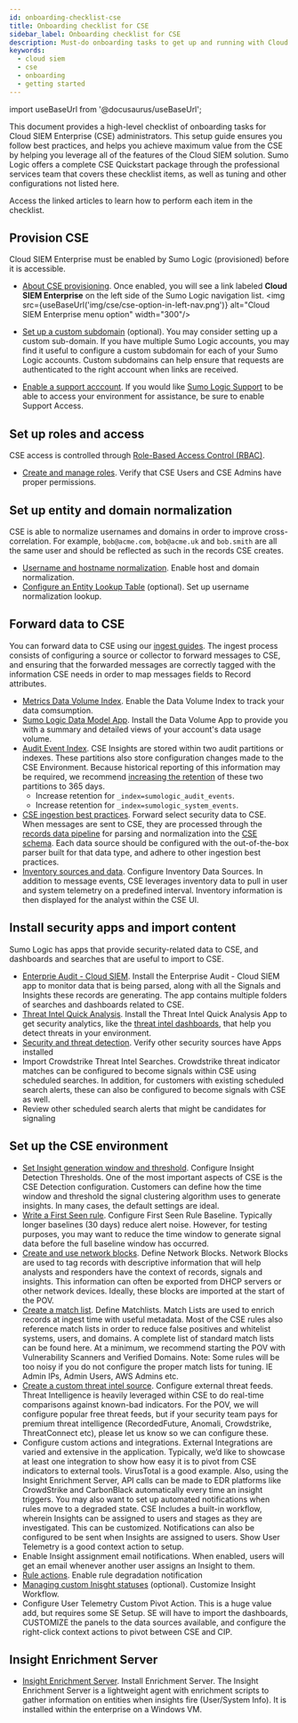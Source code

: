 ```yaml
---
id: onboarding-checklist-cse
title: Onboarding checklist for CSE
sidebar_label: Onboarding checklist for CSE
description: Must-do onboarding tasks to get up and running with Cloud SIEM.
keywords:
  - cloud siem
  - cse
  - onboarding
  - getting started
---
```


import useBaseUrl from '@docusaurus/useBaseUrl';

This document provides a high-level checklist of onboarding tasks for Cloud SIEM Enterprise (CSE) administrators. This setup guide ensures you follow best practices, and helps you achieve maximum value from the CSE by helping you leverage all of the features of the Cloud SIEM solution. Sumo Logic offers a complete CSE Quickstart package through the professional services team that covers these checklist items, as well as tuning and other configurations not listed here.

Access the linked articles to learn how to perform each item in the checklist.


## Provision CSE

Cloud SIEM Enterprise must be enabled by Sumo Logic (provisioned) before it is accessible.

* [About CSE provisioning](/docs/manage/manage-subscription/create-manage-orgs-service-providers#about-cse-provisioning). Once enabled, you will see a link labeled **Cloud SIEM Enterprise** on the left side of the Sumo Logic navigation list. 
<img src={useBaseUrl('img/cse/cse-option-in-left-nav.png')} alt="Cloud SIEM Enterprise menu option" width="300"/>

* [Set up a custom subdomain](/docs/manage/manage-subscription/manage-org-settings#set-up-a-customsubdomain) (optional).  You may consider setting up a custom sub-domain. If you have multiple Sumo Logic accounts, you may find it useful to configure a custom subdomain for each of your Sumo Logic accounts. Custom subdomains can help ensure that requests are authenticated to the right account when links are received. 
* [Enable a support acccount](/docs/manage/security/enable-support-account/). If you would like [Sumo Logic Support](https://support.sumologic.com/hc/en-us) to be able to access your environment for assistance, be sure to enable Support Access.


## Set up roles and access

CSE access is controlled through [Role-Based Access Control (RBAC)](/docs/manage/users-roles/roles/role-based-access-control/).  

* [Create and manage roles](/docs/manage/users-roles/roles/create-manage-roles/). Verify that CSE Users and CSE Admins have proper permissions.


## Set up entity and domain normalization

CSE is able to normalize usernames and domains in order to improve cross-correlation.  For example, `bob@acme.com`, `bob@acme.uk` and `bob.smith` are all the same user and should be reflected as such in the records CSE creates.

* [Username and hostname normalization](/docs/cse/schema/username-and-hostname-normalization/). Enable host and domain normalization.
* [Configure an Entity Lookup Table](/docs/cse/records-signals-entities-insights/configure-entity-lookup-table/) (optional). Set up username normalization lookup. 


## Forward data to CSE

You can forward data to CSE using our [ingest guides](/docs/cse/ingestion/). The ingest process consists of configuring a source or collector to forward messages to CSE, and ensuring that the forwarded messages are correctly tagged with the information CSE needs in order to map messages fields to Record attributes. 
* [Metrics Data Volume Index](/docs/manage/ingestion-volume/data-volume-index/metrics-data-volume-index/). Enable the Data Volume Index to track your data comsumption.
* [Sumo Logic Data Model App](/docs/integrations/sumo-apps/data-volume). Install the Data Volume App to provide you with a summary and detailed views of your account's data usage volume. 
* [Audit Event Index](/docs/manage/security/audit-event-index/). CSE Insights are stored within two audit partitions or indexes. These partitions also store configuration changes made to the CSE Environment.  Because historical reporting of this information may be required, we recommend [increasing the retention](/docs/manage/partitions-data-tiers/) of these two partitions to 365 days.
   * Increase retention for `_index=sumologic_audit_events`.
   * Increase retention for `_index=sumologic_system_events`.
* [CSE ingestion best practices](/docs/cse/ingestion/cse-ingestion-best-practices/). Forward select security data to CSE. When messages are sent to CSE, they are processed through the [records data pipeline](/docs/cse/schema/record-processing-pipeline/) for parsing and normalization into the [CSE schema](/docs/cse/schema/schema-attributes/). Each data source should be configured with the out-of-the-box parser built for that data type, and adhere to other ingestion best practices. 
* [Inventory sources and data](/docs/cse/administration/inventory-sources-and-data/). Configure Inventory Data Sources. In addition to message events, CSE leverages inventory data to pull in user and system telemetry on a predefined interval. Inventory information is then displayed for the analyst within the CSE UI.

## Install security apps and import content

Sumo Logic has apps that provide security-related data to CSE, and dashboards and searches that are useful to import to CSE. 

* [Enterprie Audit - Cloud SIEM](/docs/integrations/sumo-apps/cse/). Install the Enterprise Audit - Cloud SIEM app to monitor data that is being parsed, along with all the Signals and Insights these records are generating. The app contains multiple folders of searches and dashboards related to CSE.
* [Threat Intel Quick Analysis](/docs/integrations/security-threat-detection/threat-intel-quick-analysis/). Install the Threat Intel Quick Analysis App to get security analytics, like the [threat intel dashboards](/docs/integrations/security-threat-detection/threat-intel-quick-analysis#viewing-threat-intel-quick-analysis-dashboards), that help you detect threats in your environment. 
* [Security and threat detection](/docs/integrations/security-threat-detection/). Verify other security sources have Apps installed
* Import Crowdstrike Threat Intel Searches. Crowdstrike threat indicator matches can be configured to become signals within CSE using scheduled searches. In addition, for customers with existing scheduled search alerts, these can also be configured to become signals with CSE as well.
* Review other scheduled search alerts that might be candidates for signaling

## Set up the CSE environment

* [Set Insight generation window and threshold](/docs/cse/records-signals-entities-insights/set-insight-generation-window-threshold/). Configure Insight Detection Thresholds. One of the most important aspects of CSE is the CSE Detection configuration.  Customers can define how the time window and threshold the signal clustering algorithm uses to generate insights.  In many cases, the default settings are ideal.
* [Write a First Seen rule](/docs/cse/rules/write-first-seen-rule/). Configure First Seen Rule Baseline. Typically longer baselines (30 days) reduce alert noise.  However, for testing purposes, you may want to reduce the time window to generate signal data before the full baseline window has occurred. 
* [Create and use network blocks](/docs/cse/administration/create-use-network-blocks/). Define Network Blocks. Network Blocks are used to tag records with descriptive information that will help analysts and responders have the context of records, signals and insights.  This information can often be exported from DHCP servers or other network devices. Ideally, these blocks are imported at the start of the POV.
* [Create a match list](/docs/cse/match-lists-suppressed-lists/create-match-list/). Define Matchlists. Match Lists are used to enrich records at ingest time with useful metadata.  Most of the CSE rules also reference match lists in order to reduce false positives and whitelist systems, users, and domains.  A complete list of standard match lists can be found here.  At a minimum, we recommend starting the POV with Vulnerability Scanners and Verified Domains.
Note: Some rules will be too noisy if you do not configure the proper match lists for tuning. IE Admin IPs, Admin Users, AWS Admins etc. 
* [Create a custom threat intel source](/docs/cse/administration/create-custom-threat-intel-source/). Configure external threat feeds. Threat Intelligence is heavily leveraged within CSE to do real-time comparisons against known-bad indicators.  For the POV, we will configure popular free threat feeds, but if your security team pays for premium threat intelligence (RecordedFuture, Anomali, Crowdstrike, ThreatConnect etc), please let us know so we can configure these.
* Configure custom actions and integrations. External Integrations are varied and extensive in the application.  Typically, we’d like to showcase at least one integration to show how easy it is to pivot from CSE indicators to external tools.  VirusTotal is a good example.  Also, using the Insight Enrichment Server, API calls can be made to EDR platforms like CrowdStrike and CarbonBlack automatically every time an insight triggers. You may also want to set up automated notifications when rules move to a degraded state. CSE Includes a built-in workflow, wherein Insights can be assigned to users and stages as they are investigated.  This can be customized. Notifications can also be configured to be sent when Insights are assigned to users. Show User Telemetry is a good context action to setup. 
* Enable Insight assignment email notifications. 
When enabled, users will get an email whenever another user assigns an Insight to them.
* [Rule actions](/docs/cse/administration/create-cse-actions/#rule-actions). Enable rule degradation notification
* [Managing custom Inisght statuses](/docs/cse/administration/manage-custom-insight-statuses/) (optional). Customize Insight Workflow.
* Configure User Telemetry Custom Pivot Action. This is a huge value add, but requires some SE Setup. SE will have to import the dashboards, CUSTOMIZE the panels to the data sources available, and configure the right-click context actions to pivot between CSE and CIP. 

## Insight Enrichment Server

* [Insight Enrichment Server](/docs/cse/integrations/insight-enrichment-server/). Install Enrichment Server. The Insight Enrichment Server is a lightweight agent with enrichment scripts to gather information on entities when insights fire (User/System Info). It is installed within the enterprise on a Windows VM.
